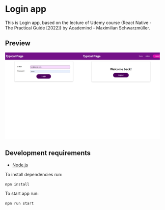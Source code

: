 ﻿# Login app

This is Login app, based on the lecture of Udemy course (React Native - The Practical Guide [2022]) by Academind - Maximilian Schwarzmüller.

## Preview

![Screnshoot](/src/assets/login-app.jpg)

## Development requirements

- [Node.js](http://nodejs.org/)

To install dependencies run:

`npm install`

To start app run:

`npm run start`
